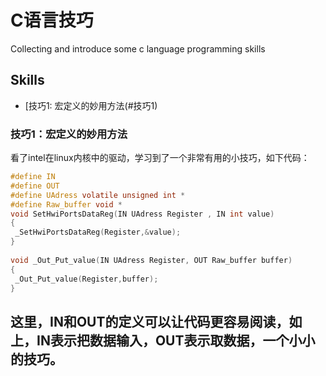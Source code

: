 # C语言技巧
Collecting and introduce some c language programming skills

## Skills
* [技巧1: 宏定义的妙用方法(#技巧1)

### 技巧1：宏定义的妙用方法

看了intel在linux内核中的驱动，学习到了一个非常有用的小技巧，如下代码：  

```C
#define IN
#define OUT
#define UAdress volatile unsigned int *
#define Raw_buffer void *
void SetHwiPortsDataReg(IN UAdress Register , IN int value)
{
 _SetHwiPortsDataReg(Register,&value);
}
  
void _Out_Put_value(IN UAdress Register, OUT Raw_buffer buffer)
{
 _Out_Put_value(Register,buffer);
}
```
这里，IN和OUT的定义可以让代码更容易阅读，如上，IN表示把数据输入，OUT表示取数据，一个小小的技巧。
---
